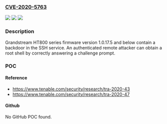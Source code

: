 ### [CVE-2020-5763](https://cve.mitre.org/cgi-bin/cvename.cgi?name=CVE-2020-5763)
![](https://img.shields.io/static/v1?label=Product&message=Grandstream%20HT800%20Series&color=blue)
![](https://img.shields.io/static/v1?label=Version&message=n%2Fa&color=blue)
![](https://img.shields.io/static/v1?label=Vulnerability&message=CWE-489&color=brighgreen)

### Description

Grandstream HT800 series firmware version 1.0.17.5 and below contain a backdoor in the SSH service. An authenticated remote attacker can obtain a root shell by correctly answering a challenge prompt.

### POC

#### Reference
- https://www.tenable.com/security/research/tra-2020-43
- https://www.tenable.com/security/research/tra-2020-47

#### Github
No GitHub POC found.

